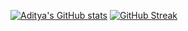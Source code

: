 [![Aditya's GitHub stats](https://github-readme-stats.vercel.app/api?username=4aditya)](https://github.com/anuraghazra/github-readme-stats)
[![GitHub Streak](https://github-readme-streak-stats.herokuapp.com/?user=4aditya)](https://git.io/streak-stats)
